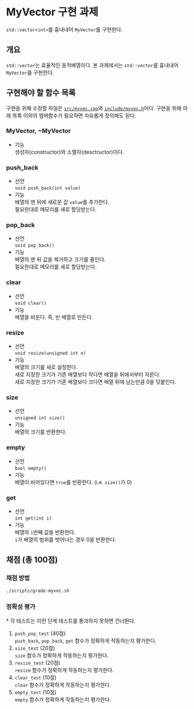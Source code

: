 # MyVector 구현 과제

`std::vector<int>`를 흉내내어 `MyVector`를 구현한다.

## 개요

`std::vector`는 효율적인 동적배열이다.
본 과제에서는 `std::vector`를 흉내내어 `MyVector`를 구현한다.

## 구현해야 할 함수 목록

구현을 위해 수정할 파일은
    [`src/myvec.cpp`](../src/myvec.cpp)와 [`include/myvec.h`](../include/myvec.h)이다.
구현을 위해 아래 목록 이외의 멤버함수가 필요하면 자유롭게 정의해도 된다.

### MyVector, ~MyVector

* 기능 <br>
    생성자(constructor)와 소멸자(desctructor)이다.

### push_back

* 선언 <br>
    `void push_back(int value)`
* 기능 <br>
    배열의 맨 뒤에 새로운 값 `value`를 추가한다. <br>
    필요한대로 메모리를 새로 할당받는다.

### pop_back

* 선언 <br>
    `void pop_back()`
* 기능 <br>
    배열의 맨 뒤 값을 제거하고 크기를 줄인다. <br>
    필요한대로 메모리를 새로 할당받는다.

### clear

* 선언 <br>
    `void clear()`
* 기능 <br>
    배열을 비운다. 즉, 빈 배열로 만든다.

### resize

* 선언 <br>
    `void resize(unsigned int n)`
* 기능 <br>
    배열의 크기를 새로 설정한다. <br>
    새로 지정한 크기가 기존 배열보다 작다면 배열을 뒤에서부터 자른다. <br>
    새로 지정한 크기가 기존 배열보다 크다면 배열 뒤에 남는만큼 0을 덧붙인다.

### size

* 선언 <br>
    `unsigned int size()`
* 기능 <br>
    배열의 크기를 반환한다.

### empty

* 선언 <br>
    `bool empty()`
* 기능 <br>
    배열이 비어있다면 `true`를 반환한다. (i.e. `size()`가 0)

### get

* 선언 <br>
    `int get(int i)`
* 기능 <br>
    배열의 `i`번째 값을 반환한다. <br>
    `i`가 배열의 범위를 벗어나는 경우 0을 반환한다.

## 채점 (총 100점)

### 채점 방법

```bash
./scripts/grade-myvec.sh
```

### 정확성 평가

\* 각 테스트는 이전 단계 테스트를 통과하지 못하면 건너뛴다.

1. `push_pop_test` (40점) <br>
    `push_back`, `pop_back`, `get` 함수가 정확하게 작동하는지 평가한다.
2. `size_test` (20점) <br>
    `size` 함수가 정확하게 작동하는지 평가한다.
3. `resize_test` (20점) <br>
    `resize` 함수가 정확하게 작동하는지 평가한다.
4. `clear_test` (10점) <br>
    `clear` 함수가 정확하게 작동하는지 평가한다.
5. `empty_test` (10점) <br>
    `empty` 함수가 정확하게 작동하는지 평가한다.
